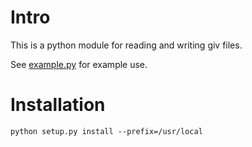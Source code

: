 # Intro

This is a python module for reading and writing giv files.

See [example.py](./example.py) for example use.

# Installation

```
python setup.py install --prefix=/usr/local
```

